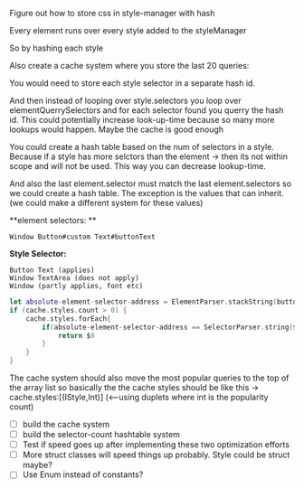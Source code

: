 Figure out how to store css in style-manager with hash

Every element runs over every style added to the styleManager

So by hashing each style 

Also create a cache system where you store the last 20 queries: 

You would need to store each style selector in a separate hash id.

And then instead of looping over style.selectors you loop over elementQuerrySelectors and for each selector found you querry the hash id. This could potentially increase look-up-time because so many more lookups would happen. Maybe the cache is good enough

You could create a hash table based on the num of selectors in a style. Because if a style has more selctors than the element -> then its not within scope and will not be used. This way you can decrease lookup-time. 

And also the last element.selector must match the last element.selectors so we could create a hash table. The exception is the values that can inherit. (we could make a different system for these values)



**element selectors: **

```
Window Button#custom Text#buttonText
```

**Style Selector:**

```
Button Text (applies)
Window TextArea (does not apply)
Window (partly applies, font etc)
```


 
```swift
let absolute-element-selector-address = ElementParser.stackString(button) 
if (cache.styles.count > 0) {
	cache.styles.forEach{
		if(absolute-element-selector-address == SelectorParser.string($0.selectors)){
			return $0
		}
	}
}
```
The cache system should also move the most popular queries to the top of the array list
so basically the the cache styles should be like this -> cache.styles:[(IStyle,Int)] (<--using duplets where int is the popularity count)


- [ ] build the cache system
- [ ] build the selector-count hashtable system
- [ ] Test if speed goes up after implementing these two optimization efforts
- [ ] More struct classes will speed things up probably. Style could be struct maybe? 
- [ ] Use Enum instead of constants?